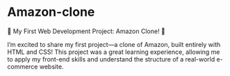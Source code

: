 # Amazon-clone
🚀 My First Web Development Project: Amazon Clone! 🛒

I’m excited to share my first project—a clone of Amazon, built entirely with HTML and CSS! This project was a great learning experience, allowing me to apply my front-end skills and understand the structure of a real-world e-commerce website.
